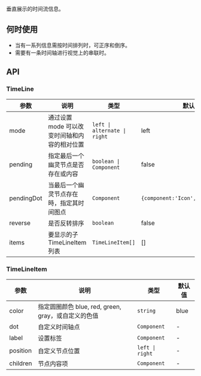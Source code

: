垂直展示的时间流信息。

## 何时使用

- 当有一系列信息需按时间排列时，可正序和倒序。
- 需要有一条时间轴进行视觉上的串联时。

## API

### TimeLine

| 参数 | 说明 | 类型 | 默认值 |
| --- | --- | --- | --- |
| mode | 通过设置 mode 可以改变时间轴和内容的相对位置 | `left \| alternate \| right ` | left |
| pending | 指定最后一个幽灵节点是否存在或内容 | `boolean \| Component ` | false |
| pendingDot | 当最后一个幽灵节点存在時，指定其时间图点 | `Component ` | `{component:'Icon',type:'loading'}` |
| reverse | 是否反转排序 | `boolean` | false |
| items | 要显示的子 TimeLineItem 列表 | `TimeLineItem[] ` | [] |

### TimeLineItem

| 参数     | 说明                                                | 类型            | 默认值 |
| -------- | --------------------------------------------------- | --------------- | ------ |
| color    | 指定圆圈颜色 blue, red, green, gray，或自定义的色值 | `string `       | blue   |
| dot      | 自定义时间轴点                                      | `Component `    | -      |
| label    | 设置标签                                            | `Component `    | -      |
| position | 自定义节点位置                                      | `left \| right` | -      |
| children | 节点内容项                                          | `Component`     | -      |
